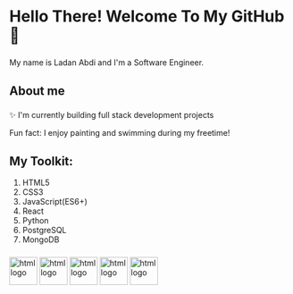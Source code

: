<h1 align="left">Hello There! Welcome To My GitHub 👋 </h1>

###

<p align="left">My name is Ladan Abdi and I'm a Software Engineer.</p>

###

<h2 align="left">About me</h2>

###

<p align="left">✨ I'm currently building full stack development projects
<p align="left"> Fun fact: I enjoy painting and swimming during my freetime!</p>

###

<h2 align="left">My Toolkit:</h2>
<ol align="left">
    <li>HTML5</li>
    <li>CSS3</li>
    <li>JavaScript(ES6+)</li>
    <li>React</li>
    <li>Python</li>
    <li>PostgreSQL</li>
    <li>MongoDB</li>
</ol>

###

<div align="left">
  <img src="https://cdn.jsdelivr.net/gh/devicons/devicon/icons/html5/html5-original.svg" height="50" width="50" alt="html logo"  />
  <img src="https://cdn.jsdelivr.net/gh/devicons/devicon/icons/css3/css3-original.svg" height="50" width="50" alt="html logo"  />
  <img src="https://cdn.jsdelivr.net/gh/devicons/devicon/icons/javascript/javascript-original.svg" height="50" width="50" alt="html logo"  />
  <img src="https://cdn.jsdelivr.net/gh/devicons/devicon/icons/react/react-original.svg" height="50" width="50" alt="html logo"  />
  <img src="https://cdn.jsdelivr.net/gh/devicons/devicon/icons/python/python-original.svg" height="50" width="50" alt="html logo"  />

</div>

###
